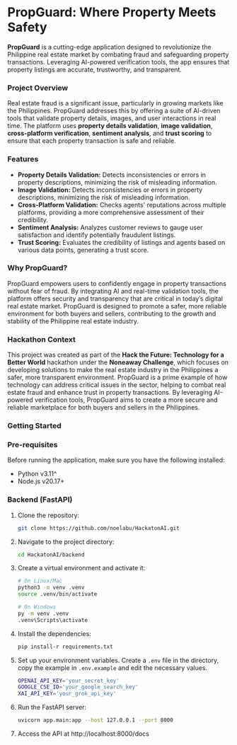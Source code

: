 # PropGuard: Where Property Meets Safety

**PropGuard** is a cutting-edge application designed to revolutionize the Philippine real estate market by combating fraud and safeguarding property transactions. Leveraging AI-powered verification tools, the app ensures that property listings are accurate, trustworthy, and transparent.

### Project Overview

Real estate fraud is a significant issue, particularly in growing markets like the Philippines. PropGuard addresses this by offering a suite of AI-driven tools that validate property details, images, and user interactions in real time. The platform uses **property details validation**, **image validation**, **cross-platform verification**, **sentiment analysis**, and **trust scoring** to ensure that each property transaction is safe and reliable.

### Features

- **Property Details Validation:** Detects inconsistencies or errors in property descriptions, minimizing the risk of misleading information.
- **Image Validation:** Detects inconsistencies or errors in property descriptions, minimizing the risk of misleading information.
- **Cross-Platform Validation:** Checks agents' reputations across multiple platforms, providing a more comprehensive assessment of their credibility.
- **Sentiment Analysis:** Analyzes customer reviews to gauge user satisfaction and identify potentially fraudulent listings.
- **Trust Scoring:** Evaluates the credibility of listings and agents based on various data points, generating a trust score.

### Why PropGuard?

PropGuard empowers users to confidently engage in property transactions without fear of fraud. By integrating AI and real-time validation tools, the platform offers security and transparency that are critical in today’s digital real estate market. PropGuard is designed to promote a safer, more reliable environment for both buyers and sellers, contributing to the growth and stability of the Philippine real estate industry.

### Hackathon Context

This project was created as part of the **Hack the Future: Technology for a Better World** hackathon under the **Noneaway Challenge**, which focuses on developing solutions to make the real estate industry in the Philippines a safer, more transparent environment. PropGuard is a prime example of how technology can address critical issues in the sector, helping to combat real estate fraud and enhance trust in property transactions. By leveraging AI-powered verification tools, PropGuard aims to create a more secure and reliable marketplace for both buyers and sellers in the Philippines.

### Getting Started
### Pre-requisites
Before running the application, make sure you have the following installed:

- Python v3.11^
- Node.js v20.17+

### Backend (FastAPI)

1. Clone the repository:
    ```bash
    git clone https://github.com/noelabu/HackatonAI.git
    ```
2. Navigate to the project directory:
    ```bash
    cd HackatonAI/backend
    ```
3. Create a virtual environment and activate it:
    ```bash
    # On Linux/Mac
    python3 -m venv .venv
    source .venv/bin/activate

    # On Windows
    py -m venv .venv
    .venv\Scripts\activate
    ```
4. Install the dependencies:
    ```bash
    pip install-r requirements.txt
    ```
5. Set up your environment variables. Create a `.env` file in the directory, copy the example in `.env.example` and edit the necessary values.
    ```bash
    OPENAI_API_KEY='your_secret_key'
    GOOGLE_CSE_ID='your_google_search_key'
    XAI_API_KEY='your_grok_api_key'
    ```
6. Run the FastAPI server:
    ```bash
    uvicorn app.main:app --host 127.0.0.1 --port 8000
    ```
7. Access the API at http://localhost:8000/docs